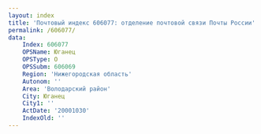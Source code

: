 ```yaml
---
layout: index
title: 'Почтовый индекс 606077: отделение почтовой связи Почты России'
permalink: /606077/
data:
    Index: 606077
    OPSName: Юганец
    OPSType: О
    OPSSubm: 606069
    Region: 'Нижегородская область'
    Autonom: ''
    Area: 'Володарский район'
    City: Юганец
    City1: ''
    ActDate: '20001030'
    IndexOld: ''
---
```

